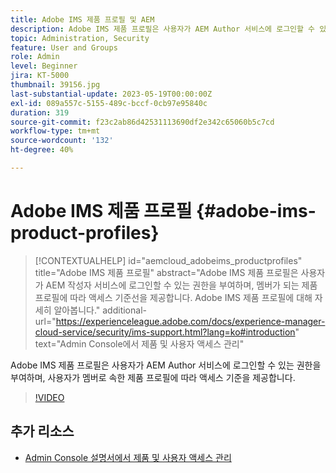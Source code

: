 ```yaml
---
title: Adobe IMS 제품 프로필 및 AEM
description: Adobe IMS 제품 프로필은 사용자가 AEM Author 서비스에 로그인할 수 있는 권한을 부여하며, 사용자가 멤버로 속한 제품 프로필에 따라 액세스 기준을 제공합니다.
topic: Administration, Security
feature: User and Groups
role: Admin
level: Beginner
jira: KT-5000
thumbnail: 39156.jpg
last-substantial-update: 2023-05-19T00:00:00Z
exl-id: 089a557c-5155-489c-bccf-0cb97e95840c
duration: 319
source-git-commit: f23c2ab86d42531113690df2e342c65060b5c7cd
workflow-type: tm+mt
source-wordcount: '132'
ht-degree: 40%

---
```


# Adobe IMS 제품 프로필 {#adobe-ims-product-profiles}

>[!CONTEXTUALHELP]
>id="aemcloud_adobeims_productprofiles"
>title="Adobe IMS 제품 프로필"
>abstract="Adobe IMS 제품 프로필은 사용자가 AEM 작성자 서비스에 로그인할 수 있는 권한을 부여하며, 멤버가 되는 제품 프로필에 따라 액세스 기준선을 제공합니다. Adobe IMS 제품 프로필에 대해 자세히 알아봅니다."
>additional-url="https://experienceleague.adobe.com/docs/experience-manager-cloud-service/security/ims-support.html?lang=ko#introduction" text="Admin Console에서 제품 및 사용자 액세스 관리"

Adobe IMS 제품 프로필은 사용자가 AEM Author 서비스에 로그인할 수 있는 권한을 부여하며, 사용자가 멤버로 속한 제품 프로필에 따라 액세스 기준을 제공합니다.

>[!VIDEO](https://video.tv.adobe.com/v/39156?quality=12&learn=on)

## 추가 리소스

+ [Admin Console 설명서에서 제품 및 사용자 액세스 관리](https://experienceleague.adobe.com/docs/experience-manager-cloud-service/security/ims-support.html#managing-products-and-user-access-in-admin-console)
